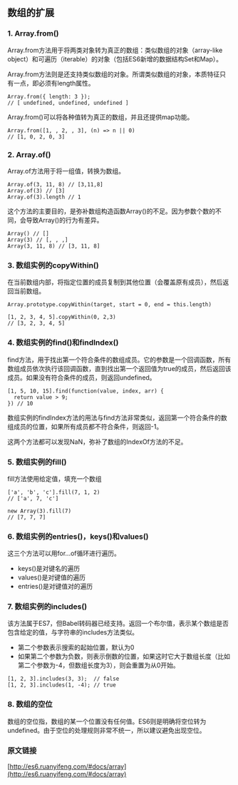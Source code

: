 ## 数组的扩展
### 1. Array.from()

Array.from方法用于将两类对象转为真正的数组：类似数组的对象（array-like object）和可遍历（iterable）的对象（包括ES6新增的数据结构Set和Map）。

Array.from方法则是还支持类似数组的对象。所谓类似数组的对象，本质特征只有一点，即必须有length属性。

```
Array.from({ length: 3 });
// [ undefined, undefined, undefined ]
```

Array.from()可以将各种值转为真正的数组，并且还提供map功能。

```
Array.from([1, , 2, , 3], (n) => n || 0)
// [1, 0, 2, 0, 3]
```

### 2. Array.of()

Array.of方法用于将一组值，转换为数组。

```
Array.of(3, 11, 8) // [3,11,8]
Array.of(3) // [3]
Array.of(3).length // 1
```

这个方法的主要目的，是弥补数组构造函数Array()的不足。因为参数个数的不同，会导致Array()的行为有差异。

```
Array() // []
Array(3) // [, , ,]
Array(3, 11, 8) // [3, 11, 8]
```

### 3. 数组实例的copyWithin()

在当前数组内部，将指定位置的成员复制到其他位置（会覆盖原有成员），然后返回当前数组。

```
Array.prototype.copyWithin(target, start = 0, end = this.length)
```

```
[1, 2, 3, 4, 5].copyWithin(0, 2,3)
// [3, 2, 3, 4, 5]
```

### 4. 数组实例的find()和findIndex()

find方法，用于找出第一个符合条件的数组成员。它的参数是一个回调函数，所有数组成员依次执行该回调函数，直到找出第一个返回值为true的成员，然后返回该成员。如果没有符合条件的成员，则返回undefined。

```
[1, 5, 10, 15].find(function(value, index, arr) {
  return value > 9;
}) // 10
```

数组实例的findIndex方法的用法与find方法非常类似，返回第一个符合条件的数组成员的位置，如果所有成员都不符合条件，则返回-1。

这两个方法都可以发现NaN，弥补了数组的IndexOf方法的不足。

### 5. 数组实例的fill()

fill方法使用给定值，填充一个数组

```
['a', 'b', 'c'].fill(7, 1, 2)
// ['a', 7, 'c']

new Array(3).fill(7)
// [7, 7, 7]
```

### 6. 数组实例的entries()，keys()和values() 

这三个方法可以用for...of循环进行遍历。

- keys()是对键名的遍历
- values()是对键值的遍历
- entries()是对键值对的遍历

### 7. 数组实例的includes() 

该方法属于ES7，但Babel转码器已经支持。返回一个布尔值，表示某个数组是否包含给定的值，与字符串的includes方法类似。

- 第二个参数表示搜索的起始位置，默认为0
- 如果第二个参数为负数，则表示倒数的位置，如果这时它大于数组长度（比如第二个参数为-4，但数组长度为3），则会重置为从0开始。

```
[1, 2, 3].includes(3, 3);  // false
[1, 2, 3].includes(1, -4); // true
```

### 8. 数组的空位

数组的空位指，数组的某一个位置没有任何值。ES6则是明确将空位转为undefined。由于空位的处理规则非常不统一，所以建议避免出现空位。

### 原文链接

[http://es6.ruanyifeng.com/#docs/array](http://es6.ruanyifeng.com/#docs/array)